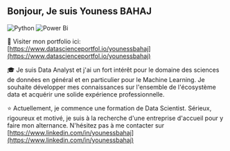 ## Bonjour, Je suis Youness BAHAJ
![Python](https://img.shields.io/badge/python-3670A0?style=for-the-badge&logo=python&logoColor=ffdd54)
![Power Bi](https://img.shields.io/badge/power_bi-F2C811?style=for-the-badge&logo=powerbi&logoColor=black)

:scroll: Visiter mon portfolio ici: [https://www.datascienceportfol.io/younessbahaj](https://www.datascienceportfol.io/younessbahaj)

:mortar_board: Je suis Data Analyst et j'ai un fort intérêt pour le domaine des sciences de données en général et en particulier pour le Machine Learning. Je souhaite développer mes connaissances sur l'ensemble de l'écosystème data et acquérir une solide expérience professionnelle. 

:star: Actuellement, je commence une formation de Data Scientist. Sérieux, rigoureux et motivé, je suis à la recherche d'une entreprise d'accueil pour y faire mon alternance. N'hésitez pas à me contacter sur [https://www.linkedin.com/in/younessbahaj](https://www.linkedin.com/in/younessbahaj)



